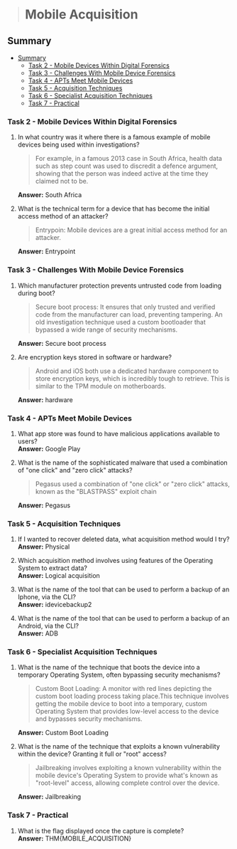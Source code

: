> # Mobile Acquisition

## Summary
- [Summary](#summary)
  - [Task 2 - Mobile Devices Within Digital Forensics](#task-2---mobile-devices-within-digital-forensics)
  - [Task 3 - Challenges With Mobile Device Forensics](#task-3---challenges-with-mobile-device-forensics)
  - [Task 4 - APTs Meet Mobile Devices](#task-4---apts-meet-mobile-devices)
  - [Task 5 - Acquisition Techniques](#task-5---acquisition-techniques)
  - [Task 6 - Specialist Acquisition Techniques](#task-6---specialist-acquisition-techniques)
  - [Task 7 - Practical](#task-7---practical)

### Task 2 - Mobile Devices Within Digital Forensics
1. In what country was it where there is a famous example of mobile devices being used within investigations?<br>
    > For example, in a famous 2013 case in South Africa, health data such as step count was used to discredit a defence argument, showing that the person was indeed active at the time they claimed not to be.

    **Answer:** South Africa

1. What is the technical term for a device that has become the initial access method of an attacker?<br>
    > Entrypoin: Mobile devices are a great initial access method for an attacker.

    **Answer:** Entrypoint

### Task 3 - Challenges With Mobile Device Forensics
1. Which manufacturer protection prevents untrusted code from loading during boot?<br>
    > Secure boot process: It ensures that only trusted and verified code from the manufacturer can load, preventing tampering. An old investigation technique used a custom bootloader that bypassed a wide range of security mechanisms.

    **Answer:** Secure boot process

1. Are encryption keys stored in software or hardware?<br>
    > Android and iOS both use a dedicated hardware component to store encryption keys, which is incredibly tough to retrieve. This is similar to the TPM module on motherboards.

    **Answer:** hardware

### Task 4 - APTs Meet Mobile Devices
1. What app store was found to have malicious applications available to users?<br>
    **Answer:** Google Play

1. What is the name of the sophisticated malware that used a combination of "one click" and "zero click" attacks?<br>
    > Pegasus used a combination of "one click" or "zero click" attacks, known as the "BLASTPASS" exploit chain

    **Answer:** Pegasus

### Task 5 - Acquisition Techniques
1. If I wanted to recover deleted data, what acquisition method would I try?<br>
    **Answer:** Physical

1. Which acquisition method involves using features of the Operating System to extract data?<br>
    **Answer:** Logical acquisition

1. What is the name of the tool that can be used to perform a backup of an Iphone, via the CLI?<br>
    **Answer:** idevicebackup2 

1. What is the name of the tool that can be used to perform a backup of an Android, via the CLI?<br>
    **Answer:** ADB

### Task 6 - Specialist Acquisition Techniques
1. What is the name of the technique that boots the device into a temporary Operating System, often bypassing security mechanisms?<br>
    > Custom Boot Loading: A monitor with red lines depicting the custom boot loading process taking place.This technique involves getting the mobile device to boot into a temporary, custom Operating System that provides low-level access to the device and bypasses security mechanisms.

    **Answer:** Custom Boot Loading

1. What is the name of the technique that exploits a known vulnerability within the device? Granting it full or "root" access?<br>
    > Jailbreaking involves exploiting a known vulnerability within the mobile device's Operating System to provide what's known as "root-level" access, allowing complete control over the device.

    **Answer:** Jailbreaking

### Task 7 - Practical
1. What is the flag displayed once the capture is complete?<br>
    **Answer:** THM{MOBILE_ACQUISITION}
